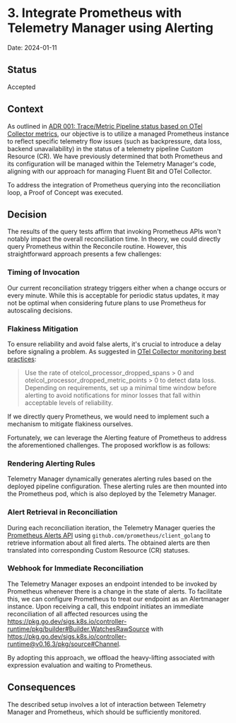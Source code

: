 # 3. Integrate Prometheus with Telemetry Manager using Alerting

Date: 2024-01-11

## Status

Accepted

## Context

As outlined in [ADR 001: Trace/Metric Pipeline status based on OTel Collector metrics](./001-otel-collector-metric-based-pipeline-status.md), our objective is to utilize a managed Prometheus instance to reflect specific telemetry flow issues (such as backpressure, data loss, backend unavailability) in the status of a telemetry pipeline Custom Resource (CR).
We have previously determined that both Prometheus and its configuration will be managed within the Telemetry Manager's code, aligning with our approach for managing Fluent Bit and OTel Collector.

To address the integration of Prometheus querying into the reconciliation loop, a Proof of Concept was executed.

## Decision

The results of the query tests affirm that invoking Prometheus APIs won't notably impact the overall reconciliation time. In theory, we could directly query Prometheus within the Reconcile routine. However, this straightforward approach presents a few challenges:

### Timing of Invocation
Our current reconciliation strategy triggers either when a change occurs or every minute. While this is acceptable for periodic status updates, it may not be optimal when considering future plans to use Prometheus for autoscaling decisions.

### Flakiness Mitigation
To ensure reliability and avoid false alerts, it's crucial to introduce a delay before signaling a problem. As suggested in [OTel Collector monitoring best practices](https://github.com/open-telemetry/opentelemetry-collector/blob/main/docs/monitoring.md):

> Use the rate of otelcol_processor_dropped_spans > 0 and otelcol_processor_dropped_metric_points > 0 to detect data loss. Depending on requirements, set up a minimal time window before alerting to avoid notifications for minor losses that fall within acceptable levels of reliability.

If we directly query Prometheus, we would need to implement such a mechanism to mitigate flakiness ourselves.

Fortunately, we can leverage the Alerting feature of Prometheus to address the aforementioned challenges. The proposed workflow is as follows:

### Rendering Alerting Rules
Telemetry Manager dynamically generates alerting rules based on the deployed pipeline configuration.
These alerting rules are then mounted into the Prometheus pod, which is also deployed by the Telemetry Manager.

### Alert Retrieval in Reconciliation
During each reconciliation iteration, the Telemetry Manager queries the [Prometheus Alerts API](https://prometheus.io/docs/prometheus/latest/querying/api/#alerts) using `github.com/prometheus/client_golang` to retrieve information about all fired alerts.
The obtained alerts are then translated into corresponding Custom Resource (CR) statuses.

### Webhook for Immediate Reconciliation
The Telemetry Manager exposes an endpoint intended to be invoked by Prometheus whenever there is a change in the state of alerts. To facilitate this, we can configure Prometheus to treat our endpoint as an Alertmanager instance. Upon receiving a call, this endpoint initiates an immediate reconciliation of all affected resources using the https://pkg.go.dev/sigs.k8s.io/controller-runtime/pkg/builder#Builder.WatchesRawSource with https://pkg.go.dev/sigs.k8s.io/controller-runtime@v0.16.3/pkg/source#Channel.

By adopting this approach, we offload the heavy-lifting associated with expression evaluation and waiting to Prometheus.

## Consequences

The described setup involves a lot of interaction between Telemetry Manager and Prometheus, which should be sufficiently monitored.
